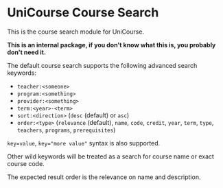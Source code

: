 # UniCourse Course Search

This is the course search module for UniCourse.

**This is an internal package, if you don't know what this is, you probably don't need it.**

The default course search supports the following advanced search keywords:

- `teacher:<someone>`
- `program:<something>`
- `provider:<something>`
- `term:<year>-<term>`
- `sort:<direction>` (`desc` (default) or `asc`)
- `order:<type>` (`relevance` (default), `name`, `code`, `credit`, `year`, `term`, `type`, `teachers`, `programs`, `prerequisites`)

`key=value`, `key="more value"` syntax is also supported.

Other wild keywords will be treated as a search for course name or exact course code.

The expected result order is the relevance on name and description.
